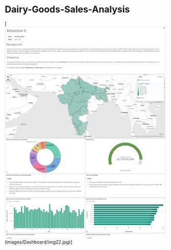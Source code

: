 # Dairy-Goods-Sales-Analysis

[![Dashboard](images/Dashboard/img21.jpg)(images/Dashboard/img22.jpg)]